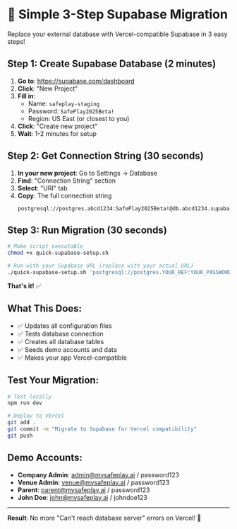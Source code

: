 
# 🚀 Simple 3-Step Supabase Migration

Replace your external database with Vercel-compatible Supabase in 3 easy steps!

## Step 1: Create Supabase Database (2 minutes)

1. **Go to**: https://supabase.com/dashboard
2. **Click**: "New Project"
3. **Fill in**:
   - Name: `safeplay-staging`
   - Password: `SafePlay2025Beta!`
   - Region: US East (or closest to you)
4. **Click**: "Create new project"
5. **Wait**: 1-2 minutes for setup

## Step 2: Get Connection String (30 seconds)

1. **In your new project**: Go to Settings → Database
2. **Find**: "Connection String" section
3. **Select**: "URI" tab
4. **Copy**: The full connection string
   ```
   postgresql://postgres.abcd1234:SafePlay2025Beta!@db.abcd1234.supabase.co:5432/postgres
   ```

## Step 3: Run Migration (30 seconds)

```bash
# Make script executable
chmod +x quick-supabase-setup.sh

# Run with your Supabase URL (replace with your actual URL)
./quick-supabase-setup.sh 'postgresql://postgres.YOUR_REF:YOUR_PASSWORD@db.YOUR_REF.supabase.co:5432/postgres'
```

**That's it!** ✅

## What This Does:

- ✅ Updates all configuration files
- ✅ Tests database connection  
- ✅ Creates all database tables
- ✅ Seeds demo accounts and data
- ✅ Makes your app Vercel-compatible

## Test Your Migration:

```bash
# Test locally
npm run dev

# Deploy to Vercel
git add .
git commit -m "Migrate to Supabase for Vercel compatibility"
git push
```

## Demo Accounts:

- **Company Admin**: admin@mysafeplay.ai / password123
- **Venue Admin**: venue@mysafeplay.ai / password123  
- **Parent**: parent@mysafeplay.ai / password123
- **John Doe**: john@mysafeplay.ai / johndoe123

---

**Result**: No more "Can't reach database server" errors on Vercel! 🎉
